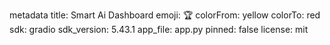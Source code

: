 metadata
title: Smart Ai Dashboard
emoji: 🏆
colorFrom: yellow
colorTo: red
sdk: gradio
sdk_version: 5.43.1
app_file: app.py
pinned: false
license: mit
